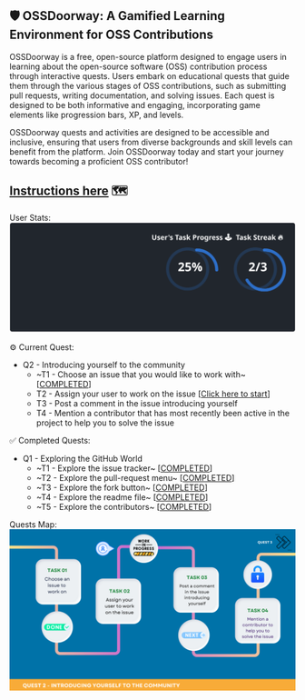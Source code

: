 ## 🛡️ OSSDoorway: A Gamified Learning Environment for OSS Contributions

OSSDoorway is a free, open-source platform designed to engage users in learning about the open-source software (OSS) contribution process through interactive quests. Users embark on educational quests that guide them through the various stages of OSS contributions, such as submitting pull requests, writing documentation, and solving issues. Each quest is designed to be both informative and engaging, incorporating game elements like progression bars, XP, and levels.

OSSDoorway quests and activities are designed to be accessible and inclusive, ensuring that users from diverse backgrounds and skill levels can benefit from the platform. Join OSSDoorway today and start your journey towards becoming a proficient OSS contributor!

**[Instructions here](https://github.com/caiton1/OSS-Doorway/blob/main/instructions.md)** 🗺️
---

User Stats:<br>
  ![User Draft Stats](/userCards/draft-1725144862586.svg?)

⚙️ Current Quest: 
  - Q2 - Introducing yourself to the community
    -  ~T1 - Choose an issue that you would like to work with~ [[COMPLETED](https://github.com/connman4027/test-repo/issues/21)]
    - T2 - Assign your user to work on the issue [[Click here to start](https://github.com/connman4027/test-repo/issues/22)]
    - T3 - Post a comment in the issue introducing yourself
    - T4 - Mention a contributor that has most recently been active in the project to help you to solve the issue

✅ Completed Quests: 
  - Q1 - Exploring the GitHub World
    - ~T1 - Explore the issue tracker~ [[COMPLETED](https://github.com/connman4027/test-repo/issues/16)]
    - ~T2 - Explore the pull-request menu~ [[COMPLETED](https://github.com/connman4027/test-repo/issues/17)]
    - ~T3 - Explore the fork button~ [[COMPLETED](https://github.com/connman4027/test-repo/issues/18)]
    - ~T4 - Explore the readme file~ [[COMPLETED](https://github.com/connman4027/test-repo/issues/19)]
    - ~T5 - Explore the contributors~ [[COMPLETED](https://github.com/connman4027/test-repo/issues/20)]

Quests Map:
![Quest Map](https://github.com/RESHAPELab/OSS-Doorway/blob/main/map/Q2T2.png)